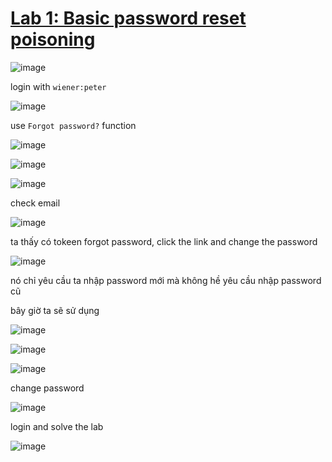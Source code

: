 
# [Lab 1: Basic password reset poisoning](https://portswigger.net/web-security/host-header/exploiting/password-reset-poisoning/lab-host-header-basic-password-reset-poisoning)

![image](https://github.com/imHy0/Port_Swigger_Learning/assets/88024759/1ecca439-64e0-43b6-af97-bb0c4adb5594)

login with `wiener:peter`

![image](https://github.com/imHy0/Port_Swigger_Learning/assets/88024759/1843b09d-4e93-498d-afe0-9c057ced0638)

use `Forgot password?` function

![image](https://github.com/imHy0/Port_Swigger_Learning/assets/88024759/b4d8b759-7ea0-4eaa-b114-d239ec88c700)

![image](https://github.com/imHy0/Port_Swigger_Learning/assets/88024759/b8a5f30b-3cf0-4ba2-879f-19ea7300eb68)

![image](https://github.com/imHy0/Port_Swigger_Learning/assets/88024759/6bd4c93e-e41f-490d-a40b-7d9acc0d02a7)

check email

![image](https://github.com/imHy0/Port_Swigger_Learning/assets/88024759/0f55bd70-0808-4ad9-a075-c3ac51621ba4)

ta thấy có tokeen forgot password, click the link and change the password

![image](https://github.com/imHy0/Port_Swigger_Learning/assets/88024759/140b645f-81ba-4572-9098-fe59adcc005b)

nó chỉ yêu cầu ta nhập password mới mà không hề yêu cầu nhập password cũ

bây giờ ta sẽ sử dụng 

![image](https://github.com/imHy0/Port_Swigger_Learning/assets/88024759/ab050b9f-6800-458a-a83f-a24e4e4e384f)

![image](https://github.com/imHy0/Port_Swigger_Learning/assets/88024759/4fada223-cee2-48c7-9337-77ffc36da59d)

![image](https://github.com/imHy0/Port_Swigger_Learning/assets/88024759/9860a0d6-0493-4245-8b15-fe0a7865b64d)

change password

![image](https://github.com/imHy0/Port_Swigger_Learning/assets/88024759/fe0a1dcf-3131-457b-9259-5a1041b036a6)

login and solve the lab

![image](https://github.com/imHy0/Port_Swigger_Learning/assets/88024759/fbb11722-9d9d-4768-aee3-7732c7a0eb16)
